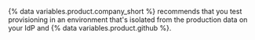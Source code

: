 {% data variables.product.company_short %} recommends that you test provisioning in an environment that's isolated from the production data on your IdP and {% data variables.product.github %}.
